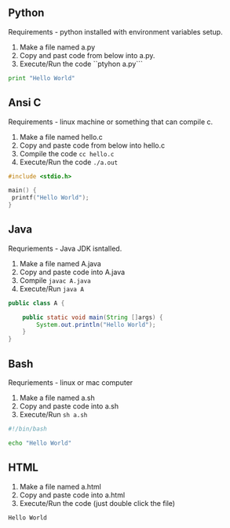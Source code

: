 

Python
---

Requirements - python installed with environment variables setup.

1. Make a file named a.py
2. Copy and past code from below into a.py.
3. Execute/Run the code ``ptyhon a.py```

``` python
print "Hello World"
```

Ansi C
---

Requirements - linux machine or something that can compile c.

1. Make a file named hello.c
2. Copy and paste code from below into hello.c
2. Compile the code ```cc hello.c```
3. Execute/Run the code ```./a.out```

``` c
#include <stdio.h>

main() {
 printf("Hello World");
}
```

Java
---

Requriements - Java JDK isntalled.

1. Make a file named A.java
2. Copy and paste code into A.java
3. Compile ```javac A.java```
4. Execute/Run ```java A```

``` java
public class A {

    public static void main(String []args) {
        System.out.println("Hello World");
    }
}
```

Bash
---

Requriements - linux or mac computer

1. Make a file named a.sh
2. Copy and paste code into a.sh
4. Execute/Run ```sh a.sh```

``` bash
#!/bin/bash

echo "Hello World"
```

HTML
---

1. Make a file named a.html
2. Copy and paste code into a.html
4. Execute/Run the code (just double click the file)

``` html
Hello World
```
